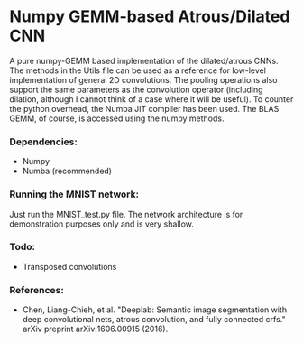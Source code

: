 # Numpy GEMM-based Atrous/Dilated CNN

A pure numpy-GEMM based implementation of the dilated/atrous CNNs. The methods in the Utils file can be used as a reference for low-level implementation of general 2D convolutions. The pooling operations also support the same parameters as the convolution operator (including dilation, although I cannot think of a case where it will be useful). To counter the python overhead, the Numba JIT compiler has been used. The BLAS GEMM, of course, is accessed using the numpy methods.

### Dependencies:
- Numpy
- Numba (recommended)

### Running the MNIST network:
Just run the MNIST_test.py file. The network architecture is for demonstration purposes only and is very shallow. 

### Todo: 
 - Transposed convolutions

### References:
- Chen, Liang-Chieh, et al. "Deeplab: Semantic image segmentation with deep convolutional nets, atrous convolution, and fully connected crfs." arXiv preprint arXiv:1606.00915 (2016).

